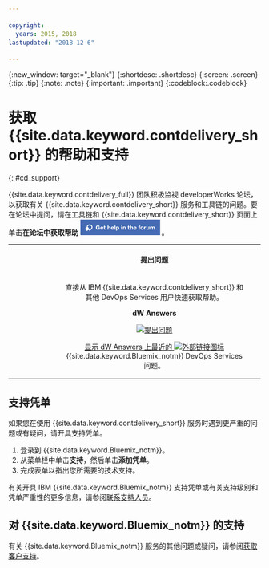```yaml
---

copyright:
  years: 2015, 2018
lastupdated: "2018-12-6"

---
```


{:new_window: target="_blank"}
{:shortdesc: .shortdesc}
{:screen: .screen}
{:tip: .tip}
{:note: .note}
{:important: .important}
{:codeblock:.codeblock}


# 获取 {{site.data.keyword.contdelivery_short}} 的帮助和支持    
{: #cd_support}  

{{site.data.keyword.contdelivery_full}} 团队积极监视 developerWorks 论坛，以获取有关 {{site.data.keyword.contdelivery_short}} 服务和工具链的问题。要在论坛中提问，请在工具链和 {{site.data.keyword.contdelivery_short}} 页面上单击**在论坛中获取帮助** ![**在论坛中获取帮助** 按钮](images/get_help_in_the_forum.png)。

<table>
<tr>
<th style="width:20%"> &nbsp; &nbsp; &nbsp;</th>
 <th style="text-align:center;width=60%">
 <strong>提出问题</strong></th>
<th> &nbsp; &nbsp; &nbsp;</th>
</tr>
<tr>
<td> </td>
  <td align="center">
  <p>直接从 IBM {{site.data.keyword.contdelivery_short}} 和其他 DevOps Services 用户快速获取帮助。</p>
  <b>dW Answers</b>
   <p>
   <a class="xref" href="https://developer.ibm.com/answers/questions/ask/?topics=devops-services,bluemix" target="_blank" title="（在新选项卡或窗口中打开）"><img class="image" src="images/ask-a-question.png" alt="提出问题"/></a></p>
   <p>
    <a class="xref" href="https://developer.ibm.com/answers/topics/devops-services.html" target="_blank" title="（在新选项卡或窗口中打开）">显示 dW Answers 上最近的 <img class="image" src="../../icons/launch-glyph.svg" alt="外部链接图标"/></a> {{site.data.keyword.Bluemix_notm}} DevOps Services 问题。</p>
 </td>
 <td></td>
    </tr>
  </table>  


## 支持凭单

如果您在使用 {{site.data.keyword.contdelivery_short}} 服务时遇到更严重的问题或有疑问，请开具支持凭单。    

1. 登录到 {{site.data.keyword.Bluemix_notm}}。
1. 从菜单栏中单击**支持**，然后单击**添加凭单**。
1. 完成表单以指出您所需要的技术支持。

有关开具 IBM {{site.data.keyword.Bluemix_notm}} 支持凭单或有关支持级别和凭单严重性的更多信息，请参阅[联系支持人员](https://cloud.ibm.com/docs/support/index.html#contacting-support)。


## 对 {{site.data.keyword.Bluemix_notm}} 的支持
有关 {{site.data.keyword.Bluemix_notm}} 服务的其他问题或疑问，请参阅[获取客户支持](https://www.{DomainName}/docs/support/index.html#getting-customer-support)。
